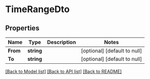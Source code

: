 # TimeRangeDto

## Properties
Name | Type | Description | Notes
------------ | ------------- | ------------- | -------------
**From** | **string** |  | [optional] [default to null]
**To** | **string** |  | [optional] [default to null]

[[Back to Model list]](../README.md#documentation-for-models) [[Back to API list]](../README.md#documentation-for-api-endpoints) [[Back to README]](../README.md)


